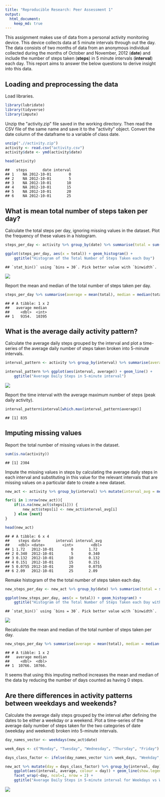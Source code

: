 ```yaml
---
title: "Reproducible Research: Peer Assessment 1"
output: 
  html_document:
    keep_md: true
---
```


This assignment makes use of data from a personal activity monitoring device. This device collects data at 5 minute intervals through out the day. The data consists of two months of data from an anonymous individual collected during the months of October and November, 2012 (**date**) and include the number of steps taken (**steps**) in 5 minute intervals (**interval**) each day. This report aims to answer the below questions to derive insight into this data.  

## Loading and preprocessing the data
Load libraries.   

```r
library(lubridate)
library(tidyverse)
library(impute)
```

Unzip the "activity.zip" file saved in the working directory. Then read the CSV file of the same name and save it to the "activity" object. Convert the date column of the dataframe to a variable of class date.  


```r
unzip(".//activity.zip")
activity <- read.csv("activity.csv")
activity$date <- ymd(activity$date)

head(activity)
```

```
##   steps       date interval
## 1    NA 2012-10-01        0
## 2    NA 2012-10-01        5
## 3    NA 2012-10-01       10
## 4    NA 2012-10-01       15
## 5    NA 2012-10-01       20
## 6    NA 2012-10-01       25
```

## What is mean total number of steps taken per day?
Calculate the total steps per day, ignoring missing values in the dataset. Plot the frequency of these values in a histogram.  


```r
steps_per_day <- activity %>% group_by(date) %>% summarise(total = sum(steps, na.rm = TRUE))

ggplot(steps_per_day, aes(x = total)) + geom_histogram() + 
    ggtitle("Histogram of the Total Number of Steps Taken each Day")
```

```
## `stat_bin()` using `bins = 30`. Pick better value with `binwidth`.
```

![](PA1_template_files/figure-html/unnamed-chunk-3-1.png)<!-- -->

Report the mean and median of the total number of steps taken per day.

```r
steps_per_day %>% summarise(average = mean(total), median = median(total))
```

```
## # A tibble: 1 x 2
##   average median
##     <dbl>  <int>
## 1   9354.  10395
```

## What is the average daily activity pattern?
Calculate the average daily steps grouped by the interval and plot a time-series of the average daily number of steps taken broken into 5-minute intervals.  


```r
interval_pattern <- activity %>% group_by(interval) %>% summarise(average = mean(steps, na.rm = TRUE))

interval_pattern %>% ggplot(aes(interval, average)) + geom_line() + 
    ggtitle("Average Daily Steps in 5-minute interval")
```

![](PA1_template_files/figure-html/unnamed-chunk-5-1.png)<!-- -->

Report the time interval with the average maximum number of steps (peak daily activity).  

```r
interval_pattern$interval[which.max(interval_pattern$average)]
```

```
## [1] 835
```


## Imputing missing values
Report the total number of missing values in the dataset.  


```r
sum(is.na(activity))
```

```
## [1] 2304
```

Impute the missing values in steps by calculating the average daily steps in each interval and substituting in this value for the relevant intervals that are missing values on a particular date to create a new dataset.  


```r
new_act <- activity %>% group_by(interval) %>% mutate(interval_avg = mean(steps, na.rm = TRUE)) %>% ungroup()

for(i in 1:nrow(new_act)){
    if(is.na(new_act$steps[i])) {
        new_act$steps[i] <- new_act$interval_avg[i]
    } else {next}
}

head(new_act)
```

```
## # A tibble: 6 x 4
##    steps date       interval interval_avg
##    <dbl> <date>        <int>        <dbl>
## 1 1.72   2012-10-01        0       1.72  
## 2 0.340  2012-10-01        5       0.340 
## 3 0.132  2012-10-01       10       0.132 
## 4 0.151  2012-10-01       15       0.151 
## 5 0.0755 2012-10-01       20       0.0755
## 6 2.09   2012-10-01       25       2.09
```

Remake histogram of the the total number of steps taken each day.  


```r
new_steps_per_day <- new_act %>% group_by(date) %>% summarise(total = sum(steps))

ggplot(new_steps_per_day, aes(x = total)) + geom_histogram() + 
    ggtitle("Histogram of the Total Number of Steps Taken each Day with Imputed Values")
```

```
## `stat_bin()` using `bins = 30`. Pick better value with `binwidth`.
```

![](PA1_template_files/figure-html/unnamed-chunk-9-1.png)<!-- -->

Recalculate the mean and median of the total number of steps taken per day.  


```r
new_steps_per_day %>% summarise(average = mean(total), median = median(total))
```

```
## # A tibble: 1 x 2
##   average median
##     <dbl>  <dbl>
## 1  10766. 10766.
```

It seems that using this imputing method increases the mean and median of the data by reducing the number of days counted as having 0 steps.    

## Are there differences in activity patterns between weekdays and weekends?
Calculate the average daily steps grouped by the interval after defining the dates to be either a weekday or a weekend. Plot a time-series of the average daily number of steps taken for the two categories of date (weekday and weekend) broken into 5-minute intervals.  


```r
day_names_vector <- weekdays(new_act$date)

week_days <- c("Monday", "Tuesday", "Wednesday", "Thursday", "Friday")

days_class_factor <- ifelse(day_names_vector %in% week_days, "Weekday", "Weekend") %>% as.factor()

new_act %>% mutate(day = days_class_factor) %>% group_by(interval, day) %>% summarise(average = mean(steps)) %>%
    ggplot(aes(interval, average, colour = day)) + geom_line(show.legend = FALSE) +
    facet_wrap(~day, ncol=1, nrow = 2) +
    ggtitle("Average Daily Steps in 5-minute interval for Weekdays vs Weekends") 
```

![](PA1_template_files/figure-html/unnamed-chunk-11-1.png)<!-- -->
